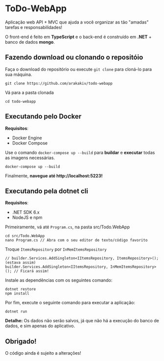 # ToDo-WebApp
Aplicação web API + MVC que ajuda a você organizar as tão "amadas" tarefas e responsabilidades!

O front-end é feito em **TypeScript** e o back-end é construído em **.NET** + banco de dados **mongo**.

## Fazendo download ou clonando o repositóio
Faça o download do repositório ou execute `git clone` para cloná-lo para sua máquina.

```
git clone https://github.com/arakakiv/todo-webapp
```

Vá para a pasta clonada

```
cd todo-webapp
```

## Executando pelo Docker
**Requisitos**:
 - Docker Engine
 - Docker Compose

Use o comando `docker-compose up --build` para **buildar** e **executar** todas as imagens necessárias.

```
docker-compose up --build             
```

Finalmente, **navegue até http://localhost:5223!**

## Executando pela dotnet cli
**Requisitos**:
 - .NET SDK 6.x
 - NodeJS e npm

Primeiramente, vá até `Program.cs`, na pasta src/Todo.WebApp
```
cd src/Todo.WebApp
nano Program.cs // Abra com o seu editor de texto/código favorito
```
Troque `ItemsRepository` por `InMemItemsRepository`
```
// builder.Services.AddSingleton<IItemsRepository, ItemsRepository>(); (estava assim)
builder.Services.AddSingleton<IItemsRepository, InMemItemsRepository>(); // Ficará assim!
```

Instale as dependências com os seguintes comando:
```
dotnet restore
npm install
```
Por fim, execute o seguinte comando para executar a aplicação:
```
dotnet run
```
**Detalhe:** Os dados não serão salvos, já que não há a execução do banco de dados, e sim apenas do aplicativo.

## Obrigado!
O código ainda é sujeito a alterações!
